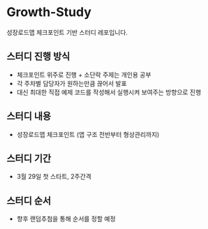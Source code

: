 # Growth-Study
성장로드맵 체크포인트 기반 스터디 레포입니다. 

## 스터디 진행 방식 
- 체크포인트 위주로 진행 + 소단락 주제는 개인용 공부
- 각 주차별 담당자가 원하는만큼 끊어서 발표
- 대신 최대한 직접 예제 코드를 작성해서 실행시켜 보여주는 방향으로 진행 

## 스터디 내용 
- 성장로드맵 체크포인트 (앱 구조 전반부터 형상관리까지)

## 스터디 기간
- 3월 29일 첫 스타트, 2주간격

## 스터디 순서
- 향후 랜덤추첨을 통해 순서를 정할 예정
